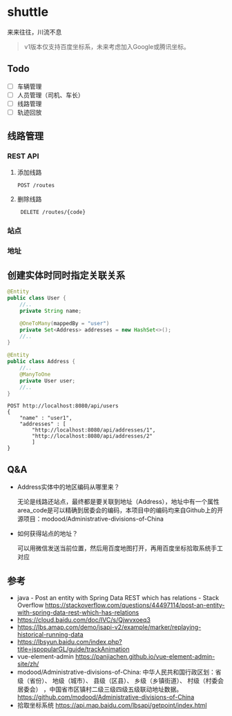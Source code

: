 # shuttle
来来往往，川流不息

> v1版本仅支持百度坐标系，未来考虑加入Google或腾讯坐标。


## Todo
- [ ] 车辆管理
- [ ] 人员管理（司机、车长）
- [ ] 线路管理
- [ ] 轨迹回放

## 线路管理

### REST API
1. 添加线路
    ```http request
    POST /routes
    ```
2. 删除线路
   ```http request
    DELETE /routes/{code}
    ```

### 站点

### 地址


## 创建实体时同时指定关联关系
```java
@Entity
public class User {
    //..
    private String name;

    @OneToMany(mappedBy = "user")
    private Set<Address> addresses = new HashSet<>();
    //..
}

@Entity
public class Address {
    //..
    @ManyToOne
    private User user;
    //..
}
```

```http request
POST http://localhost:8080/api/users
{
    "name" : "user1",
    "addresses" : [
        "http://localhost:8080/api/addresses/1",
        "http://localhost:8080/api/addresses/2"
        ]
}
```


## Q&A
- Address实体中的地区编码从哪里来？
 
  无论是线路还站点，最终都是要关联到地址（Address），地址中有一个属性area_code是可以精确到居委会的编码，本项目中的编码均来自Github上的开源项目：modood/Administrative-divisions-of-China


- 如何获得站点的地址？

  可以用微信发送当前位置，然后用百度地图打开，再用百度坐标拾取系统手工对应


## 参考
- java - Post an entity with Spring Data REST which has relations - Stack Overflow https://stackoverflow.com/questions/44497114/post-an-entity-with-spring-data-rest-which-has-relations
- https://cloud.baidu.com/doc/IVC/s/Qjwvxoeq3
- https://lbs.amap.com/demo/jsapi-v2/example/marker/replaying-historical-running-data
- https://lbsyun.baidu.com/index.php?title=jspopularGL/guide/trackAnimation
- vue-element-admin https://panjiachen.github.io/vue-element-admin-site/zh/
- modood/Administrative-divisions-of-China: 中华人民共和国行政区划：省级（省份）、 地级（城市）、 县级（区县）、 乡级（乡镇街道）、 村级（村委会居委会） ，中国省市区镇村二级三级四级五级联动地址数据。 https://github.com/modood/Administrative-divisions-of-China
- 拾取坐标系统 https://api.map.baidu.com/lbsapi/getpoint/index.html
